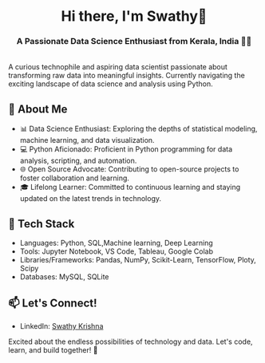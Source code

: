<h1 align="center"> Hi there, I'm Swathy👋 </h1>

<h3 align="center"> A Passionate Data Science Enthusiast from Kerala, India 👨‍💻</h3>

<br/>
A curious technophile and aspiring data scientist passionate about transforming raw data into meaningful insights. Currently navigating the exciting landscape of data science and analysis using Python.

## 🚀 About Me
- 📊 Data Science Enthusiast: Exploring the depths of statistical modeling, machine learning, and data visualization.
- 💻 Python Aficionado: Proficient in Python programming for data analysis, scripting, and automation.
- 🌐 Open Source Advocate: Contributing to open-source projects to foster collaboration and learning.
- 🎓 Lifelong Learner: Committed to continuous learning and staying updated on the latest trends in technology.

## 🔧 Tech Stack
- Languages: Python, SQL,Machine learning, Deep Learning
- Tools: Jupyter Notebook, VS Code, Tableau, Google Colab
- Libraries/Frameworks: Pandas, NumPy, Scikit-Learn, TensorFlow, Ploty, Scipy
- Databases: MySQL, SQLite


## 📫 Let's Connect!
- LinkedIn: [Swathy Krishna](www.linkedin.com/in/swathy-krishna-)

Excited about the endless possibilities of technology and data. Let's code, learn, and build together! 🌟
